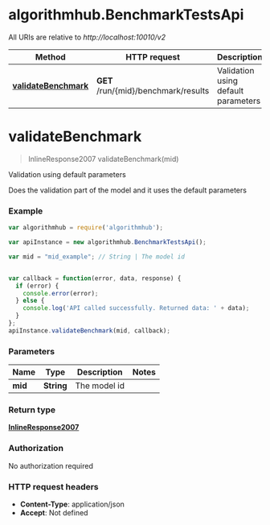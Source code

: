 # algorithmhub.BenchmarkTestsApi

All URIs are relative to *http://localhost:10010/v2*

Method | HTTP request | Description
------------- | ------------- | -------------
[**validateBenchmark**](BenchmarkTestsApi.md#validateBenchmark) | **GET** /run/{mid}/benchmark/results | Validation using default parameters


<a name="validateBenchmark"></a>
# **validateBenchmark**
> InlineResponse2007 validateBenchmark(mid)

Validation using default parameters

Does the validation part of the model and it uses the default parameters

### Example
```javascript
var algorithmhub = require('algorithmhub');

var apiInstance = new algorithmhub.BenchmarkTestsApi();

var mid = "mid_example"; // String | The model id


var callback = function(error, data, response) {
  if (error) {
    console.error(error);
  } else {
    console.log('API called successfully. Returned data: ' + data);
  }
};
apiInstance.validateBenchmark(mid, callback);
```

### Parameters

Name | Type | Description  | Notes
------------- | ------------- | ------------- | -------------
 **mid** | **String**| The model id | 

### Return type

[**InlineResponse2007**](InlineResponse2007.md)

### Authorization

No authorization required

### HTTP request headers

 - **Content-Type**: application/json
 - **Accept**: Not defined

